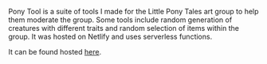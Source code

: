 Pony Tool is a suite of tools I made for the Little Pony Tales art group to help them moderate the group. Some tools include random generation of creatures with different traits and random selection of items within the group. It was hosted on Netlify and uses serverless functions.

It can be found hosted [here](https://ponytool.netlify.app/).
